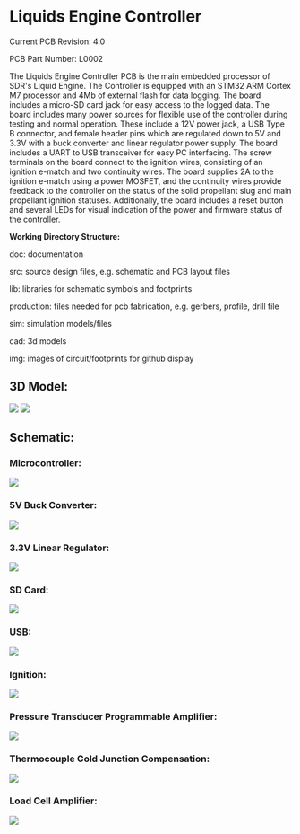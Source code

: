 <h1>Liquids Engine Controller</h1>

<p>Current PCB Revision: 4.0</p>
<p>PCB Part Number: L0002</p>

<p>The Liquids Engine Controller PCB is the main embedded processor of SDR's 
 Liquid Engine. The Controller is equipped with an STM32 ARM Cortex M7 processor 
 and 4Mb of external flash for data logging. The board includes a micro-SD card 
 jack for easy access to the logged data. The board includes many power sources 
 for flexible use of the controller during testing and normal operation. These 
 include a 12V power jack, a USB Type B connector, and female header pins which 
 are regulated down to 5V and 3.3V with a buck converter and linear regulator 
 power supply. The board includes a UART to USB transceiver for easy PC interfacing. 
 The screw terminals on the board connect to the ignition wires, 
 consisting of an ignition e-match and two continuity wires. The board supplies 2A 
 to the ignition e-match using a power MOSFET, and the continuity wires provide 
 feedback to the controller on the status of the solid propellant slug and main 
 propellant ignition statuses. Additionally, the board includes a reset button 
 and several LEDs for visual indication of the power and firmware status of the 
 controller. </p>

<p><b>Working Directory Structure:</b></p>

<p>
   doc: documentation
   
   src: source design files, e.g. schematic and PCB layout files

   lib: libraries for schematic symbols and footprints

   production: files needed for pcb fabrication, e.g. gerbers, profile, drill file

   sim: simulation models/files 

   cad: 3d models
  
   img: images of circuit/footprints for github display 
</p>

<h2>3D Model: </h2>

<img src="img/Engine-Controller-TOP.jpg">
<img src="img/Engine-Controller-BOTTOM.jpg">

<h2>Schematic: </h2>

<h3>Microcontroller:</h3>

<img src="img/MCU-Schematic-2.png">

<h3>5V Buck Converter: </h3>

<img src="img/Buck-Converter-Schematic.png">

<h3>3.3V Linear Regulator: </h3>

<img src="img/3V3-Schematic.png">

<h3>SD Card: </h3>

<img src="img/SDcard-Schematic.png">

<h3>USB: </h3>

<img src="img/USB-Schematic.png">

<h3>Ignition: </h3>

<img src="img/Ignition-Schematic.png">

<h3>Pressure Transducer Programmable Amplifier: </h3>

<img src="img/PT-Amplifier-Schematic.png">

<h3>Thermocouple Cold Junction Compensation: </h3>

<img src="img/Thermocouple-Schematic.png">

<h3>Load Cell Amplifier: </h3>

<img src="img/Load-Cell-Schematic.png">
